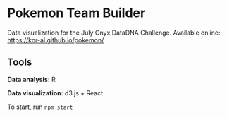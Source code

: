 # Pokemon Team Builder

Data visualization for the July Onyx DataDNA Challenge. Available online: https://kor-al.github.io/pokemon/

## Tools

**Data analysis:** R

**Data visualization:** d3.js + React

To start, run `npm start`
